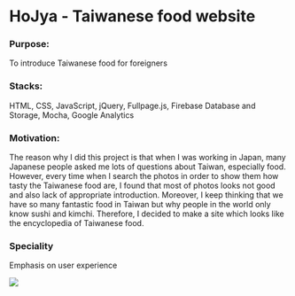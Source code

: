 # HoJya - Taiwanese food website


### Purpose: 
To introduce Taiwanese food for foreigners

### Stacks: 
HTML, CSS, JavaScript, jQuery, Fullpage.js, Firebase Database and Storage, Mocha, Google Analytics

### Motivation:
The reason why I did this project is that when I was working in Japan, many Japanese people asked me lots of questions
about Taiwan, especially food.  However, every time when I search the photos in order to show them how tasty the Taiwanese
food are, I found that most of photos looks not good and also lack of appropriate introduction.  Moreover, I keep thinking
that we have so many fantastic food in Taiwan but why people in the world only know sushi and kimchi.
Therefore, I decided to make a site which looks like the encyclopedia of Taiwanese food.

### Speciality
Emphasis on user experience

![](https://firebasestorage.googleapis.com/v0/b/hojya-taiwan-food.appspot.com/o/hojyagithub.gif?alt=media&token=efac7c7a-01be-4ff5-b605-13d410413184)
